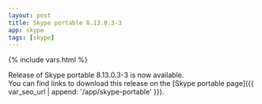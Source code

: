 ```yaml
---
layout: post
title: Skype portable 8.13.0.3-3
app: skype
tags: [skype]
---
```

{% include vars.html %}

Release of Skype portable 8.13.0.3-3 is now available.<br />
You can find links to download this release on the [Skype portable page]({{ var_seo_url | append: '/app/skype-portable' }}).